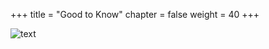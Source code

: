 +++
title = "Good to Know"
chapter = false
weight = 40 
+++

![text](/images/2M_Practitioner_Tips.png)
